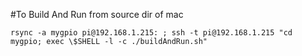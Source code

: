 #To Build And Run
 from source dir of mac
 ```
 rsync -a mygpio pi@192.168.1.215: ; ssh -t pi@192.168.1.215 "cd mygpio; exec \$SHELL -l -c ./buildAndRun.sh"

```
